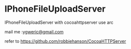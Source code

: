IPhoneFileUploadServer
======================

IPhoneFileUploadServer with cocoahttpserver
use arc

mail me :ygweric@gmail.com

refer to https://github.com/robbiehanson/CocoaHTTPServer
